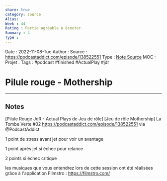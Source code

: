 ```yaml
---
share: true 
category: source
Alias:
Week : 44
Rating : Partie agréable à écouter.
Summary : 4
Type : 
---
```

Date : 2022-11-08-Tue
Author :
Source : https://podcastaddict.com/episode/138522551
Type : [Note Source](Note%20Source.md)
MOC :
Projet : 
Tags : #podcast #finished #ActualPlay #jdr 

# Pilule rouge - Mothership


***

## Notes

[Pilule Rouge JdR - Actual Plays de Jeu de rôle] [Jeu de rôle Mothership] La Tombe Verte #02 
https://podcastaddict.com/episode/138522551 via @PodcastAddict

1 point de stress avant jet pour voir un avantage

1 point après jet si échec pour relance

2 points si échec critique

les musiques que vous entendrez lors de cette session ont été réalisées grâce à l'application Filmstro : https://filmstro.com/